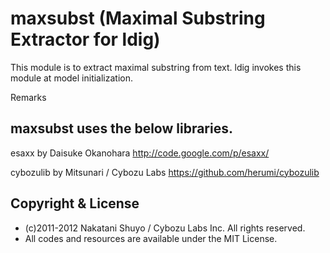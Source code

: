 maxsubst (Maximal Substring Extractor for ldig)
======================

This module is to extract maximal substring from text.
ldig invokes this module at model initialization.


Remarks

maxsubst uses the below libraries.
-----

esaxx by Daisuke Okanohara
http://code.google.com/p/esaxx/

cybozulib by Mitsunari  / Cybozu Labs
https://github.com/herumi/cybozulib


Copyright & License
-----
- (c)2011-2012 Nakatani Shuyo / Cybozu Labs Inc. All rights reserved.
- All codes and resources are available under the MIT License.


